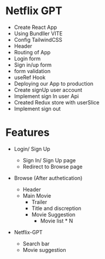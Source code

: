 # Netflix GPT

- Create React App
- Using Bundller VITE
- Config TailwindCSS
- Header
- Routing of App
- Login form
- Sign in/up form
- form validation
- useRef Hook
- Deploying our App to production
- Create signUp user account
- Implement sign In user Api
- Created Redux store with userSlice
- Implement sign out

# Features

- Login/ Sign Up

  - Sign In/ Sign Up page
  - Redirect to Browse page

- Browse (After authetication)

  - Header
  - Main Movie
    - Trailer
    - Title and discreption
    - Movie Suggestion
      - Movie list \* N

- Netflix-GPT
  - Search bar
  - Movie suggestion
